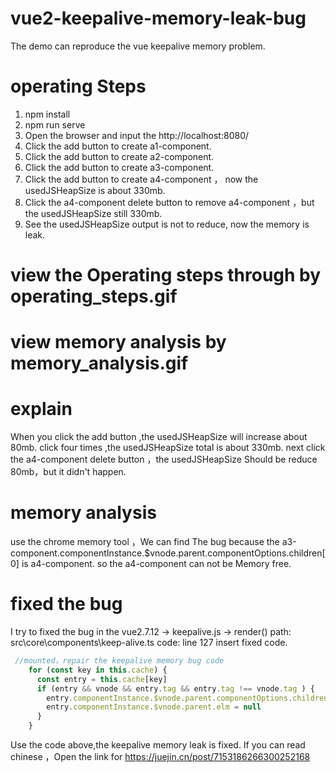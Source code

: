 # vue2-keepalive-memory-leak-bug
The demo can reproduce the vue keepalive memory problem.
# operating Steps
1. npm install 
2. npm run serve 
3. Open the browser and input the http://localhost:8080/
4. Click the add button to create a1-component.
5. Click the add button to create a2-component.
6. Click the add button to create a3-component.
7. Click the add button to create a4-component ， now the usedJSHeapSize is about 330mb.
8. Click the  a4-component delete button to remove a4-component ，but the usedJSHeapSize still 330mb. 
9. See the usedJSHeapSize output is not to reduce, now the memory is leak.
 
# view the Operating steps through by operating_steps.gif
# view memory analysis by memory_analysis.gif
# explain
When you click the add button ,the usedJSHeapSize will increase about 80mb.
click four times ,the usedJSHeapSize total is about 330mb.
next click the a4-component delete button ，the usedJSHeapSize Should be reduce 80mb，but it didn't happen.
# memory analysis
use the chrome memory tool ，We can find The bug because
the a3-component.componentInstance.$vnode.parent.componentOptions.children[0] is a4-component.
so the a4-component can not be Memory free.

# fixed the bug 
I try to fixed the bug in the vue2.7.12 -> keepalive.js -> render() 
path: src\core\components\keep-alive.ts
code: line 127 insert fixed code.
```js
 //mounted，repair the keepalive memory bug code
    for (const key in this.cache) {
      const entry = this.cache[key]
      if (entry && vnode && entry.tag && entry.tag !== vnode.tag ) { 
        entry.componentInstance.$vnode.parent.componentOptions.children = []
        entry.componentInstance.$vnode.parent.elm = null
      }
    }
```
Use the code above,the keepalive memory leak is fixed.
If you can read chinese ，Open the link for https://juejin.cn/post/7153186266300252168
